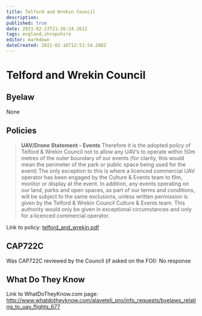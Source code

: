 ```yaml
---
title: Telford and Wrekin Council
description: 
published: true
date: 2021-02-23T21:26:24.261Z
tags: england,shropshire
editor: markdown
dateCreated: 2021-02-16T12:51:54.288Z
---
```


# Telford and Wrekin Council

## Byelaw
None

## Policies
> **UAV/Drone Statement - Events**
> Therefore it is the adopted policy of Telford & Wrekin Council not to allow any UAV’s to operate within 50m metres of the outer boundary of our events (for clarity, this would mean the perimeter of the park or public space being used for the event)
> The only exception to this is where a licenced commercial UAV operator has been engaged by the Culture & Events team to film, monitor or display at the event.
> In addition, any events operating on our land, parks and open spaces, as part of our terms and conditions, will be subject to the same exclusions, unless written permission is given by the Telford & Wrekin Council Culture & Events team. This authority would only be given in exceptional circumstances and only for a licenced commercial operator.

Link to policy:
[telford_and_wrekin.pdf](/assets/telford_and_wrekin.pdf)

## CAP722C

Was CAP722C reviewed by the Council (if asked on the FOI): No response

## What Do They Know

Link to WhatDoTheyKnow.com page:
http://www.whatdotheyknow.com/alaveteli_pro/info_requests/byelaws_relating_to_uav_flights_677

